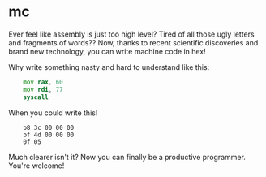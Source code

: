 mc
==

Ever feel like assembly is just too high level? Tired of all those ugly letters
and fragments of words?? Now, thanks to recent scientific discoveries and brand
new technology, you can write machine code in hex!

Why write something nasty and hard to understand like this:

```asm
    mov rax, 60
    mov rdi, 77
    syscall
```

When you could write this!

```mc
    b8 3c 00 00 00
    bf 4d 00 00 00
    0f 05
```

Much clearer isn't it? Now you can finally be a productive programmer. You're
welcome!
